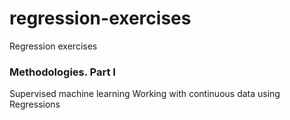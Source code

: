 # regression-exercises
Regression exercises 


### Methodologies. Part I
Supervised machine learning 
Working with continuous data using Regressions

